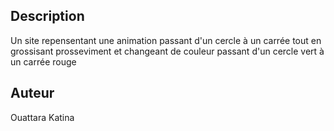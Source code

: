 ## Description
Un site repensentant une animation passant d'un cercle à un carrée tout en grossisant prosseviment et changeant de couleur passant d'un cercle vert à un carrée rouge

## Auteur 
Ouattara Katina 
